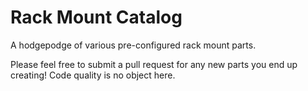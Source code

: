 # Rack Mount Catalog

A hodgepodge of various pre-configured rack mount parts. 

Please feel free to submit a pull request for any new parts you end up creating! Code quality is no object here.
